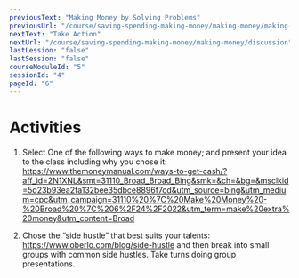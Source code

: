 ```yaml
---
previousText: "Making Money by Solving Problems"
previousUrl: "/course/saving-spending-making-money/making-money/making-money-by-solving-problems"
nextText: "Take Action"
nextUrl: "/course/saving-spending-making-money/making-money/discussion"
lastLession: "false"
lastSession: "false"
courseModuleId: "5"
sessionId: "4"
pageId: "6"
---
```



# Activities

1. Select One of the following ways to make money; and present your idea to the class including why you chose it:
https://www.themoneymanual.com/ways-to-get-cash/?aff_id=2N1XNL&smt=31110_Broad_Broad_Bing&smk=&ch=&bg=&msclkid=5d23b93ea2fa132bee35dbce8896f7cd&utm_source=bing&utm_medium=cpc&utm_campaign=31110%20%7C%20Make%20Money%20-%20Broad%20%7C%206%2F24%2F2022&utm_term=make%20extra%20money&utm_content=Broad

2. Chose the “side hustle” that best suits your talents: https://www.oberlo.com/blog/side-hustle and then break into small groups with common side hustles. Take turns doing group presentations.  
